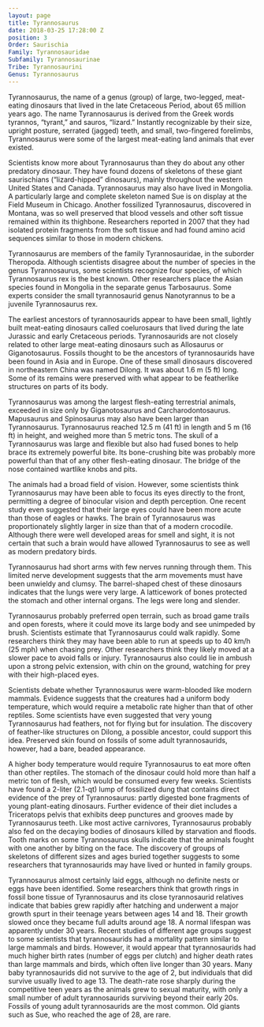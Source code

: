 ```yaml
---
layout: page
title: Tyrannosaurus
date: 2018-03-25 17:28:00 Z
position: 3
Order: Saurischia
Family: Tyrannosauridae
Subfamily: Tyrannosaurinae
Tribe: Tyrannosaurini
Genus: Tyrannosaurus
---
```


Tyrannosaurus, the name of a genus (group) of large, two-legged, meat-eating dinosaurs that lived in the late Cretaceous Period, about 65 million years ago. The name Tyrannosaurus is derived from the Greek words tyrannos, “tyrant,” and sauros, “lizard.” Instantly recognizable by their size, upright posture, serrated (jagged) teeth, and small, two-fingered forelimbs, Tyrannosaurus were some of the largest meat-eating land animals that ever existed.

Scientists know more about Tyrannosaurus than they do about any other predatory dinosaur. They have found dozens of skeletons of these giant saurischians (“lizard-hipped” dinosaurs), mainly throughout the western United States and Canada. Tyrannosaurus may also have lived in Mongolia. A particularly large and complete skeleton named Sue is on display at the Field Museum in Chicago. Another fossilized Tyrannosaurus, discovered in Montana, was so well preserved that blood vessels and other soft tissue remained within its thighbone. Researchers reported in 2007 that they had isolated protein fragments from the soft tissue and had found amino acid sequences similar to those in modern chickens.

Tyrannosaurus are members of the family Tyrannosauridae, in the suborder Theropoda. Although scientists disagree about the number of species in the genus Tyrannosaurus, some scientists recognize four species, of which Tyrannosaurus rex is the best known. Other researchers place the Asian species found in Mongolia in the separate genus Tarbosaurus. Some experts consider the small tyrannosaurid genus Nanotyrannus to be a juvenile Tyrannosaurus rex.

The earliest ancestors of tyrannosaurids appear to have been small, lightly built meat-eating dinosaurs called coelurosaurs that lived during the late Jurassic and early Cretaceous periods. Tyrannosaurids are not closely related to other large meat-eating dinosaurs such as Allosaurus or Giganotosaurus. Fossils thought to be the ancestors of tyrannosaurids have been found in Asia and in Europe. One of these small dinosaurs discovered in northeastern China was named Dilong. It was about 1.6 m (5 ft) long. Some of its remains were preserved with what appear to be featherlike structures on parts of its body.

Tyrannosaurus was among the largest flesh-eating terrestrial animals, exceeded in size only by Giganotosaurus and Carcharodontosaurus. Mapusaurus and Spinosaurus may also have been larger than Tyrannosaurus. Tyrannosaurus reached 12.5 m (41 ft) in length and 5 m (16 ft) in height, and weighed more than 5 metric tons. The skull of a Tyrannosaurus was large and flexible but also had fused bones to help brace its extremely powerful bite. Its bone-crushing bite was probably more powerful than that of any other flesh-eating dinosaur. The bridge of the nose contained wartlike knobs and pits.

The animals had a broad field of vision. However, some scientists think Tyrannosaurus may have been able to focus its eyes directly to the front, permitting a degree of binocular vision and depth perception. One recent study even suggested that their large eyes could have been more acute than those of eagles or hawks. The brain of Tyrannosaurus was proportionately slightly larger in size than that of a modern crocodile. Although there were well developed areas for smell and sight, it is not certain that such a brain would have allowed Tyrannosaurus to see as well as modern predatory birds.

Tyrannosaurus had short arms with few nerves running through them. This limited nerve development suggests that the arm movements must have been unwieldy and clumsy. The barrel-shaped chest of these dinosaurs indicates that the lungs were very large. A latticework of bones protected the stomach and other internal organs. The legs were long and slender.

Tyrannosaurus probably preferred open terrain, such as broad game trails and open forests, where it could move its large body and see unimpeded by brush. Scientists estimate that Tyrannosaurus could walk rapidly. Some researchers think they may have been able to run at speeds up to 40 km/h (25 mph) when chasing prey. Other researchers think they likely moved at a slower pace to avoid falls or injury. Tyrannosaurus also could lie in ambush upon a strong pelvic extension, with chin on the ground, watching for prey with their high-placed eyes. 

Scientists debate whether Tyrannosaurus were warm-blooded like modern mammals. Evidence suggests that the creatures had a uniform body temperature, which would require a metabolic rate higher than that of other reptiles. Some scientists have even suggested that very young Tyrannosaurus had feathers, not for flying but for insulation. The discovery of feather-like structures on Dilong, a possible ancestor, could support this idea. Preserved skin found on fossils of some adult tyrannosaurids, however, had a bare, beaded appearance.

A higher body temperature would require Tyrannosaurus to eat more often than other reptiles. The stomach of the dinosaur could hold more than half a metric ton of flesh, which would be consumed every few weeks. Scientists have found a 2-liter (2.1-qt) lump of fossilized dung that contains direct evidence of the prey of Tyrannosaurus: partly digested bone fragments of young plant-eating dinosaurs. Further evidence of their diet includes a Triceratops pelvis that exhibits deep punctures and grooves made by Tyrannosaurus teeth. Like most active carnivores, Tyrannosaurus probably also fed on the decaying bodies of dinosaurs killed by starvation and floods. Tooth marks on some Tyrannosaurus skulls indicate that the animals fought with one another by biting on the face. The discovery of groups of skeletons of different sizes and ages buried together suggests to some researchers that tyrannosaurids may have lived or hunted in family groups.

Tyrannosaurus almost certainly laid eggs, although no definite nests or eggs have been identified. Some researchers think that growth rings in fossil bone tissue of Tyrannosaurus and its close tyrannosaurid relatives indicate that babies grew rapidly after hatching and underwent a major growth spurt in their teenage years between ages 14 and 18. Their growth slowed once they became full adults around age 18. A normal lifespan was apparently under 30 years. Recent studies of different age groups suggest to some scientists that tyrannosaurids had a mortality pattern similar to large mammals and birds. However, it would appear that tyrannosaurids had much higher birth rates (number of eggs per clutch) and higher death rates than large mammals and birds, which often live longer than 30 years. Many baby tyrannosaurids did not survive to the age of 2, but individuals that did survive usually lived to age 13. The death-rate rose sharply during the competitive teen years as the animals grew to sexual maturity, with only a small number of adult tyrannosaurids surviving beyond their early 20s. Fossils of young adult tyrannosaurids are the most common. Old giants such as Sue, who reached the age of 28, are rare.